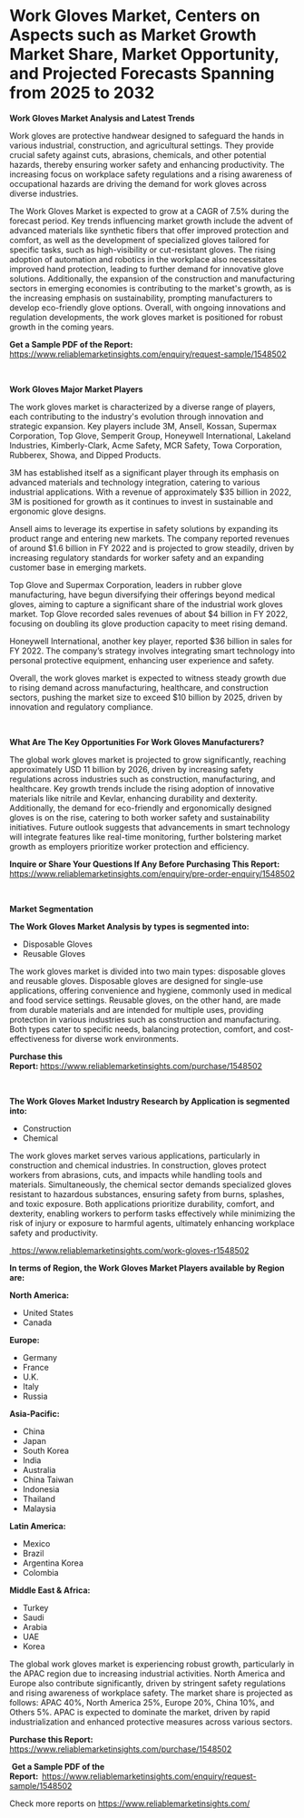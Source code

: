 <p><h1>Work Gloves Market, Centers on Aspects such as Market Growth Market Share, Market Opportunity, and Projected Forecasts Spanning from 2025 to 2032</h1></p><p><strong>Work Gloves Market Analysis and Latest Trends</strong></p>
<p><p>Work gloves are protective handwear designed to safeguard the hands in various industrial, construction, and agricultural settings. They provide crucial safety against cuts, abrasions, chemicals, and other potential hazards, thereby ensuring worker safety and enhancing productivity. The increasing focus on workplace safety regulations and a rising awareness of occupational hazards are driving the demand for work gloves across diverse industries.</p><p>The Work Gloves Market is expected to grow at a CAGR of 7.5% during the forecast period. Key trends influencing market growth include the advent of advanced materials like synthetic fibers that offer improved protection and comfort, as well as the development of specialized gloves tailored for specific tasks, such as high-visibility or cut-resistant gloves. The rising adoption of automation and robotics in the workplace also necessitates improved hand protection, leading to further demand for innovative glove solutions. Additionally, the expansion of the construction and manufacturing sectors in emerging economies is contributing to the market's growth, as is the increasing emphasis on sustainability, prompting manufacturers to develop eco-friendly glove options. Overall, with ongoing innovations and regulation developments, the work gloves market is positioned for robust growth in the coming years.</p></p>
<p><strong>Get a Sample PDF of the Report:&nbsp;</strong> <a href="https://www.reliablemarketinsights.com/enquiry/request-sample/1548502?utm_campaign=2143&utm_medium=2&utm_source=Github&utm_content=ia&utm_term=08022025&utm_id=work-gloves">https://www.reliablemarketinsights.com/enquiry/request-sample/1548502</a></p>
<p>&nbsp;</p>
<p><strong>Work Gloves Major Market Players</strong></p>
<p><p>The work gloves market is characterized by a diverse range of players, each contributing to the industry's evolution through innovation and strategic expansion. Key players include 3M, Ansell, Kossan, Supermax Corporation, Top Glove, Semperit Group, Honeywell International, Lakeland Industries, Kimberly-Clark, Acme Safety, MCR Safety, Towa Corporation, Rubberex, Showa, and Dipped Products.</p><p>3M has established itself as a significant player through its emphasis on advanced materials and technology integration, catering to various industrial applications. With a revenue of approximately $35 billion in 2022, 3M is positioned for growth as it continues to invest in sustainable and ergonomic glove designs.</p><p>Ansell aims to leverage its expertise in safety solutions by expanding its product range and entering new markets. The company reported revenues of around $1.6 billion in FY 2022 and is projected to grow steadily, driven by increasing regulatory standards for worker safety and an expanding customer base in emerging markets.</p><p>Top Glove and Supermax Corporation, leaders in rubber glove manufacturing, have begun diversifying their offerings beyond medical gloves, aiming to capture a significant share of the industrial work gloves market. Top Glove recorded sales revenues of about $4 billion in FY 2022, focusing on doubling its glove production capacity to meet rising demand.</p><p>Honeywell International, another key player, reported $36 billion in sales for FY 2022. The company’s strategy involves integrating smart technology into personal protective equipment, enhancing user experience and safety.</p><p>Overall, the work gloves market is expected to witness steady growth due to rising demand across manufacturing, healthcare, and construction sectors, pushing the market size to exceed $10 billion by 2025, driven by innovation and regulatory compliance.</p></p>
<p>&nbsp;</p>
<p><strong>What Are The Key Opportunities For Work Gloves Manufacturers?</strong></p>
<p><p>The global work gloves market is projected to grow significantly, reaching approximately USD 11 billion by 2026, driven by increasing safety regulations across industries such as construction, manufacturing, and healthcare. Key growth trends include the rising adoption of innovative materials like nitrile and Kevlar, enhancing durability and dexterity. Additionally, the demand for eco-friendly and ergonomically designed gloves is on the rise, catering to both worker safety and sustainability initiatives. Future outlook suggests that advancements in smart technology will integrate features like real-time monitoring, further bolstering market growth as employers prioritize worker protection and efficiency.</p></p>
<p><strong>Inquire or Share Your Questions If Any Before Purchasing This Report:</strong> <a href="https://www.reliablemarketinsights.com/enquiry/pre-order-enquiry/1548502?utm_campaign=2143&utm_medium=2&utm_source=Github&utm_content=ia&utm_term=08022025&utm_id=work-gloves">https://www.reliablemarketinsights.com/enquiry/pre-order-enquiry/1548502</a></p>
<p>&nbsp;</p>
<p><strong>Market Segmentation</strong></p>
<p><strong>The Work Gloves Market Analysis by types is segmented into:</strong></p>
<p><ul><li>Disposable Gloves</li><li>Reusable Gloves</li></ul></p>
<p><p>The work gloves market is divided into two main types: disposable gloves and reusable gloves. Disposable gloves are designed for single-use applications, offering convenience and hygiene, commonly used in medical and food service settings. Reusable gloves, on the other hand, are made from durable materials and are intended for multiple uses, providing protection in various industries such as construction and manufacturing. Both types cater to specific needs, balancing protection, comfort, and cost-effectiveness for diverse work environments.</p></p>
<p><strong>Purchase this Report:&nbsp;</strong><a href="https://www.reliablemarketinsights.com/purchase/1548502?utm_campaign=2143&utm_medium=2&utm_source=Github&utm_content=ia&utm_term=08022025&utm_id=work-gloves">https://www.reliablemarketinsights.com/purchase/1548502</a></p>
<p>&nbsp;</p>
<p><strong>The Work Gloves Market Industry Research by Application is segmented into:</strong></p>
<p><ul><li>Construction</li><li>Chemical</li></ul></p>
<p><p>The work gloves market serves various applications, particularly in construction and chemical industries. In construction, gloves protect workers from abrasions, cuts, and impacts while handling tools and materials. Simultaneously, the chemical sector demands specialized gloves resistant to hazardous substances, ensuring safety from burns, splashes, and toxic exposure. Both applications prioritize durability, comfort, and dexterity, enabling workers to perform tasks effectively while minimizing the risk of injury or exposure to harmful agents, ultimately enhancing workplace safety and productivity.</p></p>
<p><a href="https://www.reliablemarketinsights.com/work-gloves-r1548502?utm_campaign=2143&utm_medium=2&utm_source=Github&utm_content=ia&utm_term=08022025&utm_id=work-gloves">&nbsp;https://www.reliablemarketinsights.com/work-gloves-r1548502</a></p>
<p><strong>In terms of Region, the Work Gloves Market Players available by Region are:</strong></p>
<p>
    <p> <strong> North America: </strong>
        <ul>
            <li>United States</li>
            <li>Canada</li>
        </ul>
        </p> 
    <p> <strong> Europe: </strong>
        <ul>
            <li>Germany</li>
            <li>France</li>
            <li>U.K.</li>
            <li>Italy</li>
            <li>Russia</li>
        </ul>
        </p> 
    <p> <strong> Asia-Pacific: </strong>
        <ul>
            <li>China</li>
            <li>Japan</li>
            <li>South Korea</li>
            <li>India</li>
            <li>Australia</li>
            <li>China Taiwan</li>
            <li>Indonesia</li>
            <li>Thailand</li>
            <li>Malaysia</li>
        </ul>
        </p> 
    <p> <strong> Latin America: </strong>
        <ul>
            <li>Mexico</li>
            <li>Brazil</li>
            <li>Argentina Korea</li>
            <li>Colombia</li>
        </ul>
        </p> 
    <p> <strong> Middle East & Africa: </strong>
        <ul>
            <li>Turkey</li>
            <li>Saudi</li>
            <li>Arabia</li>
            <li>UAE</li>
            <li>Korea</li>
        </ul>
    </p>
    </p>
<p><p>The global work gloves market is experiencing robust growth, particularly in the APAC region due to increasing industrial activities. North America and Europe also contribute significantly, driven by stringent safety regulations and rising awareness of workplace safety. The market share is projected as follows: APAC 40%, North America 25%, Europe 20%, China 10%, and Others 5%. APAC is expected to dominate the market, driven by rapid industrialization and enhanced protective measures across various sectors.</p></p>
<p><strong>Purchase this Report: </strong><a href="https://www.reliablemarketinsights.com/purchase/1548502?utm_campaign=2143&utm_medium=2&utm_source=Github&utm_content=ia&utm_term=08022025&utm_id=work-gloves">https://www.reliablemarketinsights.com/purchase/1548502</a></p>
<p>&nbsp;<strong>Get a Sample PDF of the Report:&nbsp;&nbsp;</strong><a href="https://www.reliablemarketinsights.com/enquiry/request-sample/1548502?utm_campaign=2143&utm_medium=2&utm_source=Github&utm_content=ia&utm_term=08022025&utm_id=work-gloves">https://www.reliablemarketinsights.com/enquiry/request-sample/1548502</a></p>
<p><strong></strong></p>
<p>Check more reports on <a href="https://www.reliablemarketinsights.com/?utm_campaign=2143&utm_medium=2&utm_source=Github&utm_content=ia&utm_term=08022025&utm_id=work-gloves">https://www.reliablemarketinsights.com/</a></p>